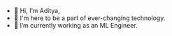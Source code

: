 - 👋 Hi, I’m Aditya,
- 🌱 I'm here to be a part of ever-changing technology.
- 👀 I’m currently working as an ML Engineer.

<!---
adityag1028/adityag1028 is a ✨ special ✨ repository because its `README.md` (this file) appears on your GitHub profile.
You can click the Preview link to take a look at your changes.
--->
